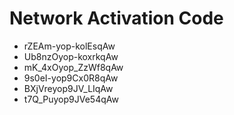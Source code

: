# Network Activation Code
* rZEAm-yop-kolEsqAw
* Ub8nzOyop-koxrkqAw
* mK_4xOyop_ZzWf8qAw
* 9s0eI-yop9Cx0R8qAw
* BXjVreyop9JV_LIqAw
* t7Q_Puyop9JVe54qAw